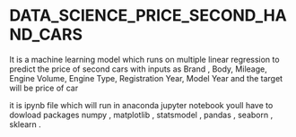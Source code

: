 # DATA_SCIENCE_PRICE_SECOND_HAND_CARS
It is a machine learning model which runs on multiple linear regression to predict the price of second cars with inputs as Brand , Body, Mileage, Engine Volume, Engine Type, Registration Year, Model Year and the target will be price of car 


it is ipynb file which will run in anaconda jupyter notebook youll have to dowload packages numpy , matplotlib , statsmodel , pandas , seaborn , sklearn .
